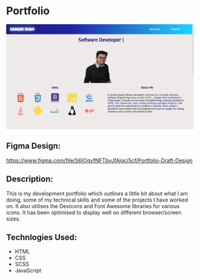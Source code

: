 # Portfolio

<img src="./assets/images/Portfolio_Screenshot.png" />

## Figma Design:
https://www.figma.com/file/S6IOqyfNFTbyJfAigcj5cf/Portfolio-Draft-Design

## Description:
This is my development portfolio which outlines a little bit about what I am doing, some of my technical skills and some of the projects I have worked on. It also utilises the Devicons and Font Awesome libraries for various icons. It has been optimised to display well on different browser/screen sizes.

## Technlogies Used:
* HTML
* CSS
* SCSS
* JavaScript
